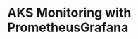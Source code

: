 # AKS Monitoring with PrometheusGrafana                                                                                                                                                                                                                                                                                                                                                                                                                                                                       
